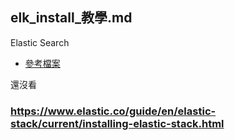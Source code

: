 elk_install_教學.md
---
Elastic Search

* [參考檔案](../elasticsearch/elasticsearch_install.txt)




還沒看
### https://www.elastic.co/guide/en/elastic-stack/current/installing-elastic-stack.html
